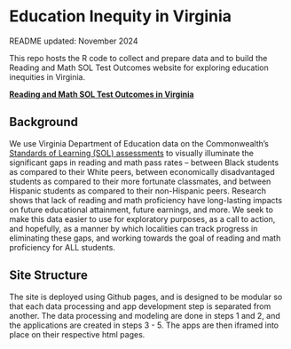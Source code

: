 
<!-- README.md is generated from README.Rmd. Please edit that file -->

# **Education Inequity in Virginia**

<!-- badges: start -->
<!-- badges: end -->

README updated: November 2024

This repo hosts the R code to collect and prepare data and to build the
Reading and Math SOL Test Outcomes website for exploring education
inequities in Virginia.

**[Reading and Math SOL Test Outcomes in
Virginia](https://virginiaequitycenter.github.io/vaequity-reading/)**

## Background

We use Virginia Department of Education data on the Commonwealth’s
[Standards of Learning (SOL)
assessments](https://www.doe.virginia.gov/teaching-learning-assessment/student-assessment/virginia-sol-assessment-program)
to visually illuminate the significant gaps in reading and math pass
rates – between Black students as compared to their White peers, between
economically disadvantaged students as compared to their more fortunate
classmates, and between Hispanic students as compared to their
non-Hispanic peers. Research shows that lack of reading and math
proficiency have long-lasting impacts on future educational attainment,
future earnings, and more. We seek to make this data easier to use for
exploratory purposes, as a call to action, and hopefully, as a manner by
which localities can track progress in eliminating these gaps, and
working towards the goal of reading and math proficiency for ALL
students.

## Site Structure

The site is deployed using Github pages, and is designed to be modular
so that each data processing and app development step is separated from
another. The data processing and modeling are done in steps 1 and 2, and
the applications are created in steps 3 - 5. The apps are then iframed
into place on their respective html pages.
